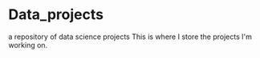 # Data_projects
a repository of data science projects
This is where I store the projects I'm working on.
